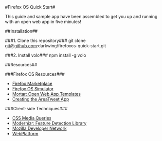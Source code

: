 #Firefox OS Quick Start#

This guide and sample app have been assembled to get you up and running with an open web app in five minutes!

##Installation##

###1.  Clone this repository###
	git clone git@github.com:darkwing/firefoxos-quick-start.git

###2.  Install volo###
	npm install -g volo

##Resources##

###Firefox OS Resources###
*  [Firefox Marketplace](https://marketplace.firefox.com)
*  [Firefox OS Simulator](https://addons.mozilla.org/en-us/firefox/addon/firefox-os-simulator)
*  [Mortar: Open Web App Templates](https://github.com/mozilla/mortar)
*  [Creating the AreaTweet App](https://developer.mozilla.org/en-US/docs/Apps/Tutorials/General)

###Client-side Techniques###
*  [CSS Media Queries](https://developer.mozilla.org/en-US/docs/CSS/Media_queries)
*  [Modernizr: Feature Detection Library](http://modernizr.com)
*  [Mozilla Developer Network](https://developer.mozilla.org)
*  [WebPlatform](http://www.webplatform.org)